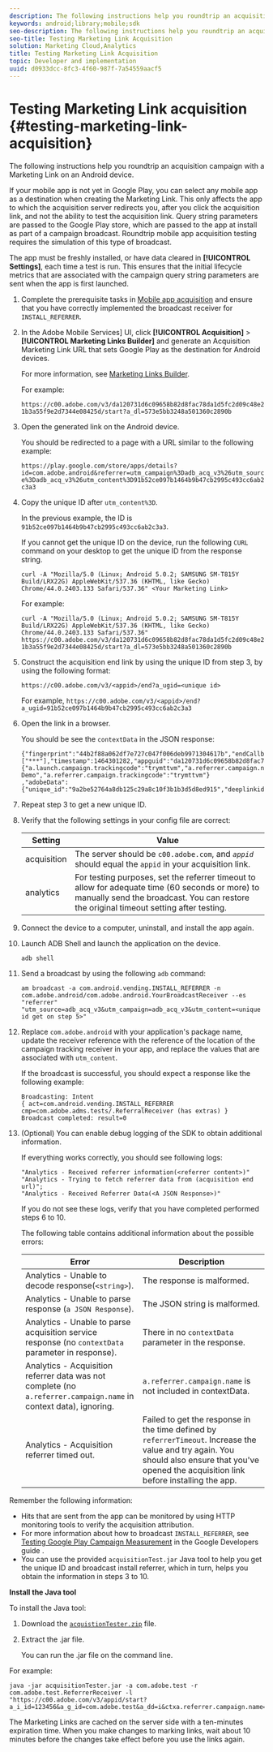 ```yaml
---
description: The following instructions help you roundtrip an acquisition campaign with a Marketing Link on an Android device.
keywords: android;library;mobile;sdk
seo-description: The following instructions help you roundtrip an acquisition campaign with a Marketing Link on an Android device.
seo-title: Testing Marketing Link Acquisition
solution: Marketing Cloud,Analytics
title: Testing Marketing Link Acquisition
topic: Developer and implementation
uuid: d0933dcc-8fc3-4f60-987f-7a54559aacf5
---
```


# Testing Marketing Link acquisition {#testing-marketing-link-acquisition}

The following instructions help you roundtrip an acquisition campaign with a Marketing Link on an Android device.

If your mobile app is not yet in Google Play, you can select any mobile app as a destination when creating the Marketing Link. This only affects the app to which the acquisition server redirects you, after you click the acquisition link, and not the ability to test the acquisition link. Query string parameters are passed to the Google Play store, which are passed to the app at install as part of a campaign broadcast. Roundtrip mobile app acquisition testing requires the simulation of this type of broadcast.

The app must be freshly installed, or have data cleared in **[!UICONTROL Settings]**, each time a test is run. This ensures that the initial lifecycle metrics that are associated with the campaign query string parameters are sent when the app is first launched. 

1. Complete the prerequisite tasks in [Mobile app acquisition](/help/android/acquisition-main/acquisition.md) and ensure that you have correctly implemented the broadcast receiver for `INSTALL_REFERRER`.
1. In the Adobe Mobile Services] UI, click  **[!UICONTROL Acquisition]** > **[!UICONTROL Marketing Links Builder]** and generate an Acquisition Marketing Link URL that sets Google Play as the destination for Android devices.

   For more information, see [Marketing Links Builder](/help/using/acquisition-main/c-marketing-links-builder/c-marketing-links-builder.md).

   For example:

   `https://c00.adobe.com/v3/da120731d6c09658b82d8fac78da1d5fc2d09c48e21b3a55f9e2d7344e08425d/start?a_dl=573e5bb3248a501360c2890b`

1. Open the generated link on the Android device.

   You should be redirected to a page with a URL similar to the following example:

   `https://play.google.com/store/apps/details?id=com.adobe.android&referrer=utm_campaign%3Dadb_acq_v3%26utm_source%3Dadb_acq_v3%26utm_content%3D91b52ce097b1464b9b47cb2995c493cc6ab2c3a3`

1. Copy the unique ID after `utm_content%3D`.

   In the previous example, the ID is `91b52ce097b1464b9b47cb2995c493cc6ab2c3a3`.

   If you cannot get the unique ID on the device, run the following `CURL` command on your desktop to get the unique ID from the response string.

   `curl -A "Mozilla/5.0 (Linux; Android 5.0.2; SAMSUNG SM-T815Y Build/LRX22G) AppleWebKit/537.36 (KHTML, like Gecko) Chrome/44.0.2403.133 Safari/537.36" <Your Marketing Link>`

   For example:

   `curl -A "Mozilla/5.0 (Linux; Android 5.0.2; SAMSUNG SM-T815Y Build/LRX22G) AppleWebKit/537.36 (KHTML, like Gecko) Chrome/44.0.2403.133 Safari/537.36" https://c00.adobe.com/v3/da120731d6c09658b82d8fac78da1d5fc2d09c48e21b3a55f9e2d7344e08425d/start?a_dl=573e5bb3248a501360c2890b`

1. Construct the acquisition end link by using the unique ID from step 3, by using the following format:

   `https://c00.adobe.com/v3/<appid>/end?a_ugid=<unique id>`

   For example, `https://c00.adobe.com/v3/<appid>/end?a_ugid=91b52ce097b1464b9b47cb2995c493cc6ab2c3a3`

1. Open the link in a browser.

   You should be see the `contextData` in the JSON response:

   ```
   {"fingerprint":"44b2f88a062df7e727c047f006deb9971304617b","endCallbacks":["***"],"timestamp":1464301282,"appguid":"da120731d6c09658b82d8fac78da1d5fc2d09c48e21b3a55f9e2d7344e08425d","contextData": 
   {"a.launch.campaign.trackingcode":"trymttvm","a.referrer.campaign.name":"Android Demo","a.referrer.campaign.trackingcode":"trymttvm"} 
   ,"adobeData":{"unique_id":"9a2be52764a8db125c29a8c10f3b1b3d5d8ed915","deeplinkid":"57476c26072932ec6d3a470b"}}.
   ```

1. Repeat step 3 to get a new unique ID.
1. Verify that the following settings in your config file are correct:

    | Setting | Value |
    |--- |--- |
    |acquisition|The server should be `c00.adobe.com`, and      *`appid`*  should equal the `appid` in your acquisition link.|
    |analytics|For testing purposes, set the referrer timeout to allow for adequate time (60 seconds or more) to manually send the broadcast. You can restore the original timeout setting after testing.|

1. Connect the device to a computer, uninstall, and install the app again.
1. Launch ADB Shell and launch the application on the device.

   ```
   adb shell
   ```

1. Send a broadcast by using the following `adb` command:

   ```
   am broadcast -a com.android.vending.INSTALL_REFERRER -n com.adobe.android/com.adobe.android.YourBroadcastReceiver --es "referrer" "utm_source=adb_acq_v3&utm_campaign=adb_acq_v3&utm_content=<unique id get on step 5>"
   ```

1. Replace `com.adobe.android` with your application's package name, update the receiver reference with the reference of the location of the campaign tracking receiver in your app, and replace the values that are associated with `utm_content`.

   If the broadcast is successful, you should expect a response like the following example:

   ```
   Broadcasting: Intent 
   { act=com.android.vending.INSTALL_REFERRER cmp=com.adobe.adms.tests/.ReferralReceiver (has extras) } 
   Broadcast completed: result=0 
   ```

1. (Optional) You can enable debug logging of the SDK to obtain additional information.

   If everything works correctly, you should see following logs:

   ```
   "Analytics - Received referrer information(<referrer content>)" 
   "Analytics - Trying to fetch referrer data from (acquisition end url)"; 
   "Analytics - Received Referrer Data(<A JSON Response>)"
   ```

   If you do not see these logs, verify that you have completed performed steps 6 to 10.

   The following table contains additional information about the possible errors: 

   | Error | Description |
   |--- |--- |
   |Analytics - Unable to decode response(`<string>`).|The response is malformed.|
   |Analytics - Unable to parse response (`a JSON Response`).|The JSON string is malformed.|
   |Analytics - Unable to parse acquisition service response (no `contextData` parameter in response).|There in no  `contextData`  parameter in the response.|
   |Analytics - Acquisition referrer data was not complete (no `a.referrer.campaign.name` in context data), ignoring.|`a.referrer.campaign.name` is not included in contextData.|
   |Analytics - Acquisition referrer timed out.|Failed to get the response in the time defined by `referrerTimeout`. Increase the value and try again.  You should also ensure that you've opened the acquisition link before installing the app.|

Remember the following information: 

* Hits that are sent from the app can be monitored by using HTTP monitoring tools to verify the acquisition attribution. 
* For more information about how to broadcast `INSTALL_REFERRER`, see [Testing Google Play Campaign Measurement](https://developers.google.com/analytics/solutions/testing-play-campaigns) in the Google Developers guide . 
* You can use the provided `acquisitionTest.jar` Java tool to help you get the unique ID and broadcast install referrer, which in turn, helps you obtain the information in steps 3 to 10. 

**Install the Java tool** 

To install the Java tool:

1. Download the [`acquistionTester.zip`](../assets/acquisitionTester.zip) file. 
1. Extract the .jar file. 

    You can run the .jar file on the command line. 

For example: 

```
java -jar acquisitionTester.jar -a com.adobe.test -r com.adobe.test.ReferrerReceiver -l "https://c00.adobe.com/v3/appid/start?a_i_id=123456&a_g_id=com.adobe.test&a_dd=i&ctxa.referrer.campaign.name=name&ctxa.referrer.campaign.trackingcode=1234
```

The Marketing Links are cached on the server side with a ten-minutes expiration time. When you make changes to marking links, wait about 10 minutes before the changes take effect before you use the links again.
